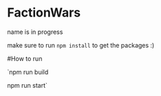 # FactionWars
name is in progress

make sure to run `npm install` to get the packages :)

#How to run

`npm run build

npm run start`
